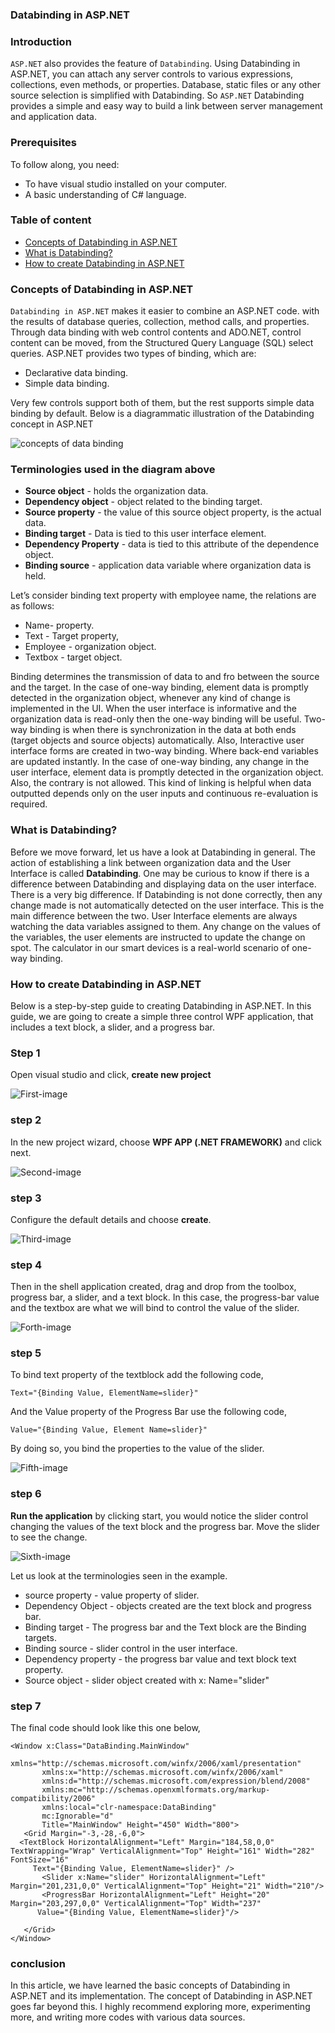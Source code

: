 ### **Databinding in ASP.NET**

### **Introduction**
`ASP.NET` also provides the feature of `Databinding`. 
Using Databinding in ASP.NET, you can attach any server controls to various expressions, collections, even methods, or properties.
Database, static files or any other source selection is simplified with Databinding. 
So `ASP.NET` Databinding provides a simple and easy way to build a link between server management and application data.
### **Prerequisites**
To follow along, you need:
- To have visual studio installed on your computer.
- A basic understanding of C# language.
### **Table of content**
- [Concepts of Databinding in ASP.NET](#concepts-of-Databinding-in-ASP.NET)
- [What is Databinding?](#what-is-Databinding)
- [How to create Databinding in ASP.NET](#how-to-createdatabinding-in-ASP.NET)

### **Concepts of Databinding in ASP.NET**
`Databinding in ASP.NET` makes it easier to combine an ASP.NET code. with the results of database queries, collection, method calls, and properties. Through data binding with web control contents and ADO.NET, control content can be moved, from the Structured Query Language (SQL) select queries.
ASP.NET provides two types of binding, which are:
- Declarative data binding.
- Simple data binding.

Very few controls support both of them, but the rest supports simple data binding by default.
Below is a diagrammatic illustration of the Databinding concept in ASP.NET

![concepts of data binding](/engineering-education/Data-Binding-in-ASP.NET/Data-binding.png)
### Terminologies used in the diagram above
- **Source object** - holds the organization data.
- **Dependency object** - object related to the binding target.
- **Source property** - the value of this source object property, is the actual data.
- **Binding target** - Data is tied to this user interface element.
- **Dependency Property** - data is tied to this attribute of the dependence object.
- **Binding source** - application data variable where organization data is held.

Let’s consider binding text property with employee name, the relations are as follows:
- Name- property.
- Text - Target property,
- Employee - organization object.
- Textbox - target object.

Binding determines the transmission of data to and fro between the source and the target.
In the case of one-way binding, element data is promptly detected in the organization object, whenever any kind of change is implemented in the UI.
When the user interface is informative and the organization data is read-only then the one-way binding will be useful.
Two-way binding is when there is synchronization in the data at both ends (target objects and source objects) automatically. Also, Interactive user interface forms are created in two-way binding. Where back-end variables are updated instantly.
In the case of one-way binding, any change in the user interface, element data is promptly detected in the organization object. Also, the contrary is not allowed. This kind of linking is helpful when data outputted depends only on the user inputs and continuous re-evaluation is required.
### **What is Databinding?**
Before we move forward, let us have a look at Databinding in general.
The action of establishing a link between organization data and the User Interface is called **Databinding**.
One may be curious to know if there is a difference between Databinding and displaying data on the user interface. There is a very big difference. If Databinding is not done correctly, then any change made is not automatically detected on the user interface. This is the main difference between the two.
User Interface elements are always watching the data variables assigned to them. Any change on the values of the variables, the user elements are instructed to update the change on spot.
The calculator in our smart devices is a real-world scenario of one-way binding.
### **How to create Databinding in ASP.NET**
Below is a step-by-step guide to creating Databinding in ASP.NET. In this guide, we are going to create a simple three control WPF application, that includes a text block, a slider, and a progress bar.

### **Step 1**
Open visual studio and click, **create new project**

![First-image](/engineering-education/Data-Binding-in-ASP.NET/image1.png)
### **step 2**
In the new project wizard, choose **WPF APP (.NET FRAMEWORK)** and click next.

![Second-image](/engineering-education/Data-Binding-in-ASP.NET/image2.png)
### **step 3**
Configure the default details and choose **create**.

![Third-image](/engineering-education/Data-Binding-in-ASP.NET/image3.png)

### **step 4**
Then in the shell application created, drag and drop from the toolbox, progress bar, a slider, and a text block.
In this case, the progress-bar value and the textbox are what we will bind to control the value of the slider.

![Forth-image](/engineering-education/Data-Binding-in-ASP.NET/image4.png)
### **step 5**
To bind text property of the textblock add the following code,

 ```Text="{Binding Value, ElementName=slider}"```
 
 And the Value property of the Progress Bar use the following code,

 ```Value="{Binding Value, Element Name=slider}"```

 By doing so, you bind the properties to the value of the slider.

 ![Fifth-image](/engineering-education/Data-Binding-in-ASP.NET/image5.png)
 ### **step 6**
 **Run the application** by clicking start, you would notice the slider control changing the values of the text block and the progress bar. Move the slider to see the change.

 ![Sixth-image](/engineering-education/Data-Binding-in-ASP.NET/image6.png)

 Let us look at the terminologies seen in the example.
 - source property - value property of slider.
 - Dependency Object - objects created are the text block and progress bar.
 - Binding target - The progress bar and the Text block are the Binding targets.
 - Binding source - slider control in the user interface.
 - Dependency property - the progress bar value and text block text property.
 - Source object - slider object created with x: Name="slider"

 ### **step 7**
 The final code should look like this one below,
 ```
 <Window x:Class="DataBinding.MainWindow"
        xmlns="http://schemas.microsoft.com/winfx/2006/xaml/presentation"
        xmlns:x="http://schemas.microsoft.com/winfx/2006/xaml"
        xmlns:d="http://schemas.microsoft.com/expression/blend/2008"
        xmlns:mc="http://schemas.openxmlformats.org/markup-compatibility/2006"
        xmlns:local="clr-namespace:DataBinding"
        mc:Ignorable="d"
        Title="MainWindow" Height="450" Width="800">
    <Grid Margin="-3,-28,-6,0">
   <TextBlock HorizontalAlignment="Left" Margin="184,58,0,0" TextWrapping="Wrap" VerticalAlignment="Top" Height="161" Width="282" FontSize="16"
      Text="{Binding Value, ElementName=slider}" />
        <Slider x:Name="slider" HorizontalAlignment="Left" Margin="201,231,0,0" VerticalAlignment="Top" Height="21" Width="210"/>
        <ProgressBar HorizontalAlignment="Left" Height="20" Margin="203,297,0,0" VerticalAlignment="Top" Width="237"
       Value="{Binding Value, ElementName=slider}"/>

    </Grid>
</Window>

```
### conclusion
In this article, we have learned the basic concepts of Databinding in ASP.NET and its implementation. The concept of Databinding in ASP.NET goes far beyond this. I highly recommend exploring more, experimenting more, and writing more codes with various data sources.
